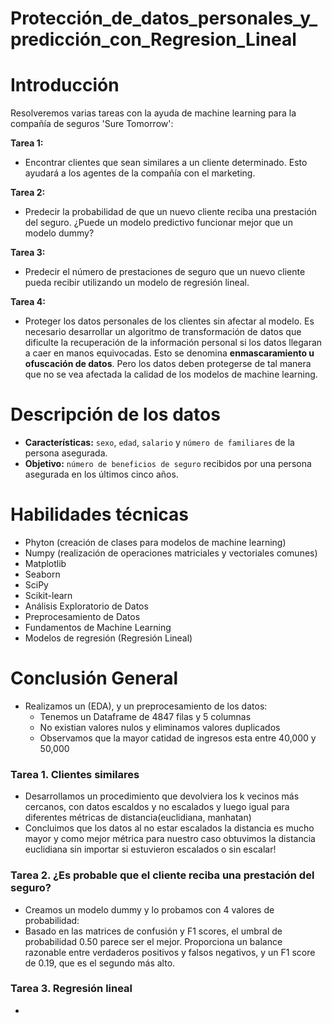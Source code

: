# Protección_de_datos_personales_y_predicción_con_Regresion_Lineal
# Introducción
Resolveremos varias tareas con la ayuda de machine learning para la compañía de seguros 'Sure Tomorrow':

**Tarea 1:**
- Encontrar clientes que sean similares a un cliente determinado. Esto ayudará a los agentes de la compañía con el marketing.

**Tarea 2:**
- Predecir la probabilidad de que un nuevo cliente reciba una prestación del seguro. ¿Puede un modelo predictivo funcionar mejor que un modelo dummy?

**Tarea 3:**
- Predecir el número de prestaciones de seguro que un nuevo cliente pueda recibir utilizando un modelo de regresión lineal.

**Tarea 4:** 
- Proteger los datos personales de los clientes sin afectar al modelo. Es necesario desarrollar un algoritmo de transformación de datos que dificulte la recuperación de la información personal si los datos llegaran a caer en manos equivocadas. Esto se denomina **enmascaramiento u ofuscación de datos**. Pero los datos deben protegerse de tal manera que no se vea afectada la calidad de los modelos de machine learning.
# Descripción de los datos
- **Características:** `sexo`, `edad`, `salario` y `número de familiares` de la persona asegurada.
- **Objetivo:** `número de beneficios de seguro` recibidos por una persona asegurada en los últimos cinco años.
# Habilidades técnicas
- Phyton (creación de clases para modelos de machine learning)
- Numpy (realización de operaciones matriciales y vectoriales comunes) 
- Matplotlib
- Seaborn
- SciPy 
- Scikit-learn
- Análisis Exploratorio de Datos
- Preprocesamiento de Datos
- Fundamentos de Machine Learning
- Modelos de regresión (Regresión Lineal)
# Conclusión General
- Realizamos un (EDA), y un preprocesamiento de los datos:
  - Tenemos un Dataframe de  4847 filas y 5 columnas
   - No existian valores nulos y eliminamos valores duplicados
   - Observamos que la mayor catidad de ingresos esta entre 40,000 y 50,000
### Tarea 1. Clientes similares
  - Desarrollamos un procedimiento que devolviera los k vecinos más cercanos, con datos escaldos y no escalados y luego igual para diferentes métricas de distancia(euclidiana, manhatan)
  - Concluimos que los datos al no estar escalados la distancia es mucho mayor y como mejor métrica para nuestro caso obtuvimos la distancia euclidiana sin importar si estuvieron escalados o sin escalar!
### Tarea 2. ¿Es probable que el cliente reciba una prestación del seguro?
   - Creamos un modelo dummy y lo probamos con 4 valores de probabilidad:
   - Basado en las matrices de confusión y F1 scores, el umbral de probabilidad 0.50 parece ser el mejor. Proporciona un balance razonable entre verdaderos positivos y falsos negativos, y un F1 score de 0.19, que es el segundo más alto.
### Tarea 3. Regresión lineal
  -
    
